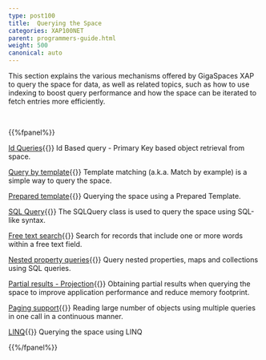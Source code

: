 ```yaml
---
type: post100
title:  Querying the Space
categories: XAP100NET
parent: programmers-guide.html
weight: 500
canonical: auto
---
```





This section explains the various mechanisms offered by GigaSpaces XAP to query the space for data, as well as related topics, such as how to use indexing to boost query performance and how the space can be iterated to fetch entries more efficiently.


<br>

{{%fpanel%}}

[Id Queries](./query-by-id.html){{<wbr>}}
Id Based query - Primary Key based object retrieval from space.

[Query by template](./query-template-matching.html){{<wbr>}}
Template matching (a.k.a. Match by example) is a simple way to query the space.

[Prepared template](./query-prepared-template.html){{<wbr>}}
Querying the space using a Prepared Template.

[SQL Query](./query-sql.html){{<wbr>}}
The SQLQuery class is used to query the space using SQL-like syntax.

[Free text search](./query-free-text-search.html){{<wbr>}}
Search for records that include one or more words within a free text field.

[Nested property queries](./query-nested-properties.html){{<wbr>}}
Query nested properties, maps and collections using SQL queries.

[Partial results - Projection](./query-partial-results.html){{<wbr>}}
Obtaining partial results when querying the space to improve application performance and reduce memory footprint.

[Paging support](./query-paging-support.html){{<wbr>}}
Reading large number of objects using multiple queries in one call in a continuous manner.

[LINQ](./query-linq.html){{<wbr>}}
Querying the space using LINQ

{{%/fpanel%}}

